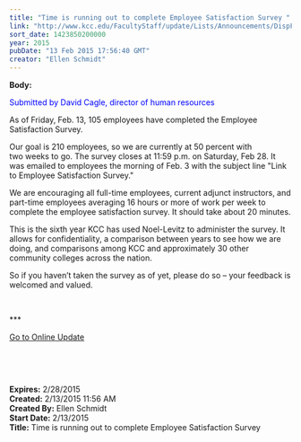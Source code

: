 ```yaml
---
title: "Time is running out to complete Employee Satisfaction Survey "
link: "http://www.kcc.edu/FacultyStaff/update/Lists/Announcements/DispForm.aspx?ID=1821"
sort_date: 1423850200000
year: 2015
pubDate: "13 Feb 2015 17:56:40 GMT"
creator: "Ellen Schmidt"
---
```


<div><b>Body:</b> <div class="ExternalClass99C96ACE25854354A07C7FB2969F18C4"><p style="color:blue">Submitted by David Cagle, director of human resources</p>
<p>​As of Friday, Feb. 13, 105 employees have completed the Employee Satisfaction Survey.</p>
<p>Our goal is 210 employees, so we are currently at 50 percent with two weeks to go. The survey closes at 11:59 p.m. on Saturday, Feb 28. It was emailed to employees the morning of Feb. 3 with the subject line &quot;Link to Employee Satisfaction Survey.&quot;</p>
<p>We are encouraging all full-time employees, current adjunct instructors, and part-time employees averaging 16 hours or more of work per week to complete the employee satisfaction survey. It should take about 20 minutes.</p>
<p>This is the sixth year KCC has used Noel-Levitz to administer the survey. It allows for confidentiality, a comparison between years to see how we are doing, and comparisons among KCC and approximately 30 other community colleges across the nation.</p>
<p>So if you haven’t taken the survey as of yet, please do so – your feedback is welcomed and valued.</p>
<p> </p>
<p>***</p>
<p><a href="/update">Go to Online Update</a></p>
<p> </p>
<p><br /></p></div></div>
<div><b>Expires:</b> 2/28/2015</div>
<div><b>Created:</b> 2/13/2015 11:56 AM</div>
<div><b>Created By:</b> Ellen Schmidt</div>
<div><b>Start Date:</b> 2/13/2015</div>
<div><b>Title:</b> Time is running out to complete Employee Satisfaction Survey </div>
